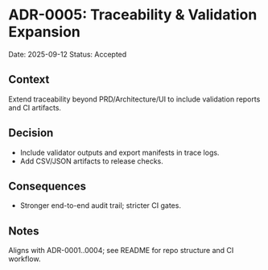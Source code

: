 # ADR-0005: Traceability & Validation Expansion
Date: 2025-09-12
Status: Accepted

## Context
Extend traceability beyond PRD/Architecture/UI to include validation reports and CI artifacts.

## Decision
- Include validator outputs and export manifests in trace logs.
- Add CSV/JSON artifacts to release checks.

## Consequences
- Stronger end-to-end audit trail; stricter CI gates.

## Notes
Aligns with ADR-0001..0004; see README for repo structure and CI workflow.
